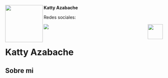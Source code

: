<!-- Profile Image -->
<img src="https://user-images.githubusercontent.com/19904063/117953727-99727680-b316-11eb-8491-3b76f5482e10.png" height="120" width="120" align="left"/> **Katty Azabache**

Redes sociales:
</br>


<!-- Twitter -->

<a href="https://twitter.com/kraz_96"> <img src="https://user-images.githubusercontent.com/19904063/117954385-40efa900-b317-11eb-8bd5-25acb19de064.png"  align="left"/> </a>

<!-- Facebook -->
<!--
<a href="/#"> <img src="https://user-images.githubusercontent.com/19904063/117954388-41883f80-b317-11eb-8315-decc0239f29b.png"  align="left"/> </a>
-->
<!-- Github -->
<!--
<a href="/#"> <img src="https://user-images.githubusercontent.com/19904063/117954380-40571280-b317-11eb-9234-54b447af42a1.png"  align="left"/> </a>
-->
<!-- Youtube -->
<!--
<a href="/#"> <img src="https://user-images.githubusercontent.com/19904063/117954389-41883f80-b317-11eb-82eb-01d29cf67430.png"  align="left"/> </a>
-->
<!-- Linkedin -->
<!--
<a href="/#"> <img src="https://user-images.githubusercontent.com/19904063/117954386-41883f80-b317-11eb-8bfc-d47ac0f8027c.png"  align="left"/> </a>
-->

<!-- Boton votar -->
<a href="https://github.com/FlutterSpain/quest/issues/1#issuecomment-839985061"> <img src="https://user-images.githubusercontent.com/19904063/117955137-01758c80-b318-11eb-9575-6aba57ba04b5.png" height="48" align="right"/> </a>

</br>
</br>

# Katty Azabache



## Sobre mi

<!-- Borrar esta linea

Lorem ipsum dolor sit amet, consectetur adipiscing elit, sed do eiusmod tempor incididunt ut labore et dolore magna aliqua. Ut enim ad minim veniam, quis nostrud exercitation ullamco laboris nisi ut aliquip ex ea commodo consequat. Duis aute irure dolor in reprehenderit in voluptate velit esse cillum dolore eu fugiat nulla pariatur. Excepteur sint occaecat cupidatat non proident, sunt in culpa qui officia deserunt mollit anim id est laborum

## Mis articulos

|               |               |
| ------------- | ------------- |
| <a href="https://medium.com/flutter/announcing-xd-to-flutter-v2-0-c743bac2aeeb"> <img src="https://user-images.githubusercontent.com/19904063/117956006-eb1c0080-b318-11eb-93c4-7d921b528734.png" height="200" align="right"/> </a>  |  **Announcing XD to Flutter v2.0!** </br> Giving designers a fast path to production Flutter code |
| <a href="https://medium.com/flutter/flutter-web-support-hits-the-stable-milestone-d6b84e83b425"> <img src="https://user-images.githubusercontent.com/19904063/117956630-84e3ad80-b319-11eb-9346-7fff4f49f659.png" height="200" align="right"/> </a>  |  **Flutter web support hits the stable milestone** </br> Publish to web and mobile from the same codebase |


## Videos 

|               |               |
| ------------- | ------------- |
| <a href="https://www.youtube.com/watch?v=ci14fb9n9TE"> <img src="https://img.youtube.com/vi/ci14fb9n9TE/0.jpg" height="200" align="right"/> </a>  |  **Flutter Engage Spain - Keynote** </br> |
| <a href="https://www.youtube.com/watch?v=olMC7_Mayv8"> <img src="https://img.youtube.com/vi/olMC7_Mayv8/0.jpg" height="200" align="right"/> </a>  |  **Null Safety Q&A - Mesa redonda** </br> |



-->

